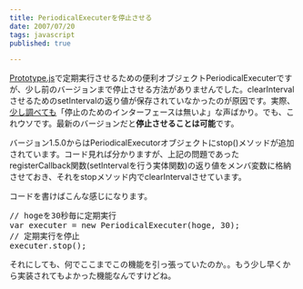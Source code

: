 ```yaml
---
title: PeriodicalExecuterを停止させる
date: 2007/07/20
tags: javascript
published: true

---
```


<p><a href="http://prototypejs.org/">Prototype.js</a>で定期実行させるための便利オブジェクトPeriodicalExecuterですが、少し前のバージョンまで停止させる方法がありませんでした。clearIntervalさせるためのsetIntervalの返り値が保存されていなかったのが原因です。実際、<a href="http://www.google.co.jp/search?hl=ja&client=firefox&rls=org.mozilla%3Aja%3Aofficial&hs=plE&q=periodicalexecuter+%E5%81%9C%E6%AD%A2&btnG=%E6%A4%9C%E7%B4%A2&lr=lang_ja">少し調べても</a>「停止のためのインターフェースは無いよ」な声ばかり。でも、これウソです。最新のバージョンだと<strong>停止させることは可能</strong>です。</p>


<p>バージョン1.5.0からはPeriodicalExecutorオブジェクトにstop()メソッドが追加されています。コード見れば分かりますが、上記の問題であったregisterCallback関数(setIntervalを行う実体関数)の返り値をメンバ変数に格納させておき、それをstopメソッド内でclearIntervalさせています。</p>

<p>コードを書けばこんな感じになります。</p>

<p><pre>
// hogeを30秒毎に定期実行
var executer = new PeriodicalExecuter(hoge, 30);
// 定期実行を停止
executer.stop();
</pre></p>

<p>それにしても、何でここまでこの機能を引っ張っていたのか。。もう少し早くから実装されてもよかった機能なんですけどね。</p>
